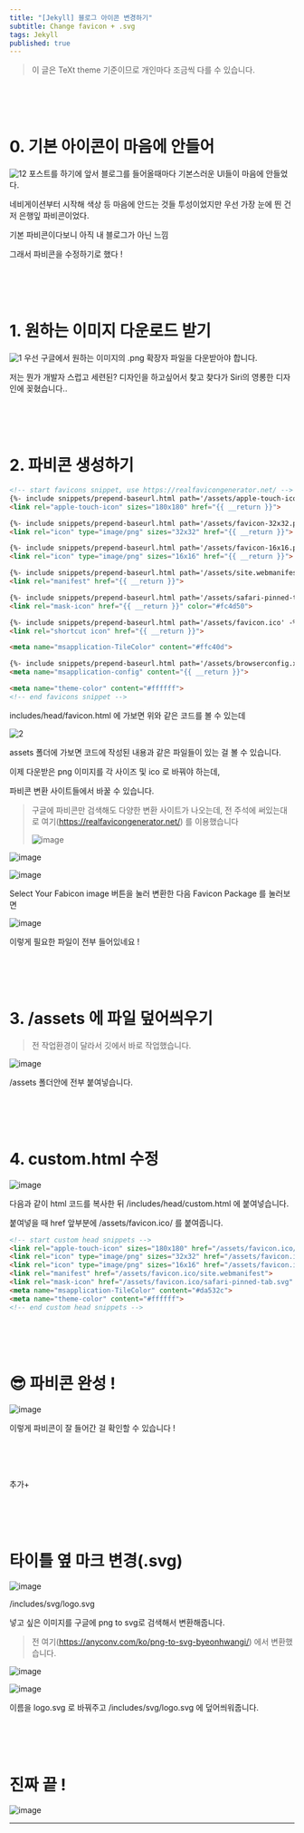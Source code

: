 ```yaml
---
title: "[Jekyll] 블로그 아이콘 변경하기"
subtitle: Change favicon + .svg
tags: Jekyll
published: true
---
```

> 이 글은 TeXt theme 기준이므로 개인마다 조금씩 다를 수 있습니다.  
<br>
<br>
<br>

# 0. 기본 아이콘이 마음에 안들어
![12](https://user-images.githubusercontent.com/60254939/125879671-ea94d69f-ed8e-4524-b653-f0c5e2e60bdc.png)
포스트를 하기에 앞서 블로그를 들어올때마다 기본스러운 UI들이 마음에 안들었다.

네비게이션부터 시작해 색상 등 마음에 안드는 것들 투성이었지만 우선 가장 눈에 띈 건 저 은행잎 파비콘이었다.

기본 파비콘이다보니 아직 내 블로그가 아닌 느낌

그래서 파비콘을 수정하기로 했다 !

<br>
<br>
<br>

# 1. 원하는 이미지 다운로드 받기
![1](https://user-images.githubusercontent.com/60254939/125879441-7879519d-cbae-4bdc-9963-2de018f9fb7a.png)
우선 구글에서 원하는 이미지의 .png 확장자 파일을 다운받아야 합니다.

저는 뭔가 개발자 스럽고 세련된? 디자인을 하고싶어서 찾고 찾다가 Siri의 영롱한 디자인에 꽂혔습니다..

<br>
<br>
<br>

# 2. 파비콘 생성하기 
```html
<!-- start favicons snippet, use https://realfavicongenerator.net/ -->
{%- include snippets/prepend-baseurl.html path='/assets/apple-touch-icon.png' -%}
<link rel="apple-touch-icon" sizes="180x180" href="{{ __return }}">

{%- include snippets/prepend-baseurl.html path='/assets/favicon-32x32.png' -%}
<link rel="icon" type="image/png" sizes="32x32" href="{{ __return }}">

{%- include snippets/prepend-baseurl.html path='/assets/favicon-16x16.png' -%}
<link rel="icon" type="image/png" sizes="16x16" href="{{ __return }}">

{%- include snippets/prepend-baseurl.html path='/assets/site.webmanifest' -%}
<link rel="manifest" href="{{ __return }}">

{%- include snippets/prepend-baseurl.html path='/assets/safari-pinned-tab.svg' -%}
<link rel="mask-icon" href="{{ __return }}" color="#fc4d50">

{%- include snippets/prepend-baseurl.html path='/assets/favicon.ico' -%}
<link rel="shortcut icon" href="{{ __return }}">

<meta name="msapplication-TileColor" content="#ffc40d">

{%- include snippets/prepend-baseurl.html path='/assets/browserconfig.xml' -%}
<meta name="msapplication-config" content="{{ __return }}">

<meta name="theme-color" content="#ffffff">
<!-- end favicons snippet -->
```
includes/head/favicon.html 에 가보면 위와 같은 코드를 볼 수 있는데

![2](https://user-images.githubusercontent.com/60254939/125882064-257a49b6-a6e3-494f-91ec-1de4de7fd975.png)

assets 폴더에 가보면 코드에 작성된 내용과 같은 파일들이 있는 걸 볼 수 있습니다.

이제 다운받은 png 이미지를 각 사이즈 및 ico 로 바꿔야 하는데, 

파비콘 변환 사이트들에서 바꿀 수 있습니다.

> 구글에 파비콘만 검색해도 다양한 변환 사이트가 나오는데, 전 주석에 써있는대로 여기(https://realfavicongenerator.net/) 를 이용했습니다
> 
> ![image](https://user-images.githubusercontent.com/60254939/125883095-3d1281c2-ff81-465b-a339-0b11269b8aaa.png)

![image](https://user-images.githubusercontent.com/60254939/125898000-62f4bec5-2841-460d-a7d4-cc36917a3629.png)

![image](https://user-images.githubusercontent.com/60254939/125883306-782dddd7-1d4e-49b2-a82c-d098a0093c89.png)

Select Your Fabicon image 버튼을 눌러 변환한 다음 Favicon Package 를 눌러보면

![image](https://user-images.githubusercontent.com/60254939/125883610-5ff96410-d815-4f1d-a9b2-f8c6589afa93.png)

이렇게 필요한 파일이 전부 들어있네요 !

<br>
<br>
<br>

# 3. /assets 에 파일 덮어씌우기

> 전 작업환경이 달라서 깃에서 바로 작업했습니다.

![image](https://user-images.githubusercontent.com/60254939/125883987-d0804d1f-4ba3-4459-a109-857be87f9fa9.png)

/assets 폴더안에 전부 붙여넣습니다.

<br>
<br>
<br>

# 4. custom.html 수정

![image](https://user-images.githubusercontent.com/60254939/125892444-663c8a85-aeba-45b6-a343-7013ace37859.png)

다음과 같이 html 코드를 복사한 뒤 /includes/head/custom.html 에 붙여넣습니다.

붙여넣을 때 href 앞부분에 /assets/favicon.ico/ 를 붙여줍니다.

```html
<!-- start custom head snippets -->
<link rel="apple-touch-icon" sizes="180x180" href="/assets/favicon.ico/apple-touch-icon.png">
<link rel="icon" type="image/png" sizes="32x32" href="/assets/favicon.ico/favicon-32x32.png">
<link rel="icon" type="image/png" sizes="16x16" href="/assets/favicon.ico/favicon-16x16.png">
<link rel="manifest" href="/assets/favicon.ico/site.webmanifest">
<link rel="mask-icon" href="/assets/favicon.ico/safari-pinned-tab.svg" color="#5bbad5">
<meta name="msapplication-TileColor" content="#da532c">
<meta name="theme-color" content="#ffffff">
<!-- end custom head snippets -->
```

<br>
<br>
<br>

# 😎 파비콘 완성 !

![image](https://user-images.githubusercontent.com/60254939/125898517-0342e400-35ab-4760-90b7-97355e479184.png)

이렇게 파비콘이 잘 들어간 걸 확인할 수 있습니다 !

<br>
<br>
<br>

추가+

<br>
<br>
<br>

# 타이틀 옆 마크 변경(.svg)

![image](https://user-images.githubusercontent.com/60254939/125900004-c00b2719-f13b-482e-819e-bef1846a295a.png)

/includes/svg/logo.svg 

넣고 싶은 이미지를 구글에 png to svg로 검색해서 변환해줍니다. 

> 전 여기(https://anyconv.com/ko/png-to-svg-byeonhwangi/) 에서 변환했습니다.

![image](https://user-images.githubusercontent.com/60254939/125900093-b9575ab4-f73f-44a7-965b-90bd2d26d3f8.png)

![image](https://user-images.githubusercontent.com/60254939/125900154-923ae895-10bd-40bc-900a-04491f5235c0.png)


이름을 logo.svg 로 바꿔주고 /includes/svg/logo.svg 에 덮어씌워줍니다.

<br>
<br>
<br>

# 진짜 끝 !

![image](https://user-images.githubusercontent.com/60254939/125900338-8fd49fdc-15fc-49f6-9a92-13c5c86e9daa.png)


<!--more-->

---
